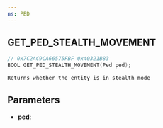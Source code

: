 ```yaml
---
ns: PED
---
```

## GET_PED_STEALTH_MOVEMENT

```c
// 0x7C2AC9CA66575FBF 0x40321B83
BOOL GET_PED_STEALTH_MOVEMENT(Ped ped);
```

```
Returns whether the entity is in stealth mode
```

## Parameters
* **ped**:
